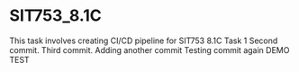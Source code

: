 # SIT753_8.1C
This task involves creating CI/CD pipeline for SIT753 8.1C Task 1
Second commit.
Third commit.
Adding another commit
Testing commit again
DEMO TEST




